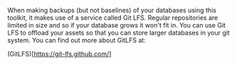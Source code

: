 When making backups (but not baselines) of your databases using this toolkit, it makes use of a service called Git LFS. 
Regular repositories are limited in size and so if your database grows it won't fit in. 
You can use Git LFS to offload your assets so that you can store larger databases in your git system.
You can find out more about GitLFS at:

(GitLFS)[https://git-lfs.github.com/]
